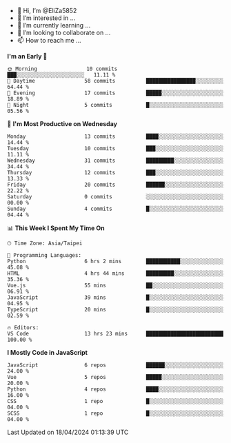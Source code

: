 - 👋 Hi, I’m @EliZa5852
- 👀 I’m interested in ...
- 🌱 I’m currently learning ...
- 💞️ I’m looking to collaborate on ...
- 📫 How to reach me ...

<!--START_SECTION:waka-->
**I'm an Early 🐤** 

```text
🌞 Morning                10 commits          ███░░░░░░░░░░░░░░░░░░░░░░   11.11 % 
🌆 Daytime                58 commits          ████████████████░░░░░░░░░   64.44 % 
🌃 Evening                17 commits          █████░░░░░░░░░░░░░░░░░░░░   18.89 % 
🌙 Night                  5 commits           █░░░░░░░░░░░░░░░░░░░░░░░░   05.56 % 
```
📅 **I'm Most Productive on Wednesday** 

```text
Monday                   13 commits          ████░░░░░░░░░░░░░░░░░░░░░   14.44 % 
Tuesday                  10 commits          ███░░░░░░░░░░░░░░░░░░░░░░   11.11 % 
Wednesday                31 commits          █████████░░░░░░░░░░░░░░░░   34.44 % 
Thursday                 12 commits          ███░░░░░░░░░░░░░░░░░░░░░░   13.33 % 
Friday                   20 commits          ██████░░░░░░░░░░░░░░░░░░░   22.22 % 
Saturday                 0 commits           ░░░░░░░░░░░░░░░░░░░░░░░░░   00.00 % 
Sunday                   4 commits           █░░░░░░░░░░░░░░░░░░░░░░░░   04.44 % 
```


📊 **This Week I Spent My Time On** 

```text
🕑︎ Time Zone: Asia/Taipei

💬 Programming Languages: 
Python                   6 hrs 2 mins        ███████████░░░░░░░░░░░░░░   45.08 % 
HTML                     4 hrs 44 mins       █████████░░░░░░░░░░░░░░░░   35.36 % 
Vue.js                   55 mins             ██░░░░░░░░░░░░░░░░░░░░░░░   06.91 % 
JavaScript               39 mins             █░░░░░░░░░░░░░░░░░░░░░░░░   04.95 % 
TypeScript               20 mins             █░░░░░░░░░░░░░░░░░░░░░░░░   02.59 % 

🔥 Editors: 
VS Code                  13 hrs 23 mins      █████████████████████████   100.00 % 
```

**I Mostly Code in JavaScript** 

```text
JavaScript               6 repos             ██████░░░░░░░░░░░░░░░░░░░   24.00 % 
Vue                      5 repos             █████░░░░░░░░░░░░░░░░░░░░   20.00 % 
Python                   4 repos             ████░░░░░░░░░░░░░░░░░░░░░   16.00 % 
CSS                      1 repo              █░░░░░░░░░░░░░░░░░░░░░░░░   04.00 % 
SCSS                     1 repo              █░░░░░░░░░░░░░░░░░░░░░░░░   04.00 % 
```




 Last Updated on 18/04/2024 01:13:39 UTC
<!--END_SECTION:waka-->
